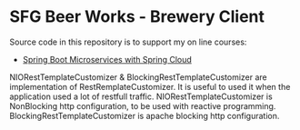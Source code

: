 # SFG Beer Works - Brewery Client

Source code in this repository is to support my on line courses:
* [Spring Boot Microservices with Spring Cloud](https://www.udemy.com/spring-boot-microservices-with-spring-cloud-beginner-to-guru/?couponCode=GIT_HUB2)


NIORestTemplateCustomizer & BlockingRestTemplateCustomizer are implementation of RestRemplateCustomizer. It is useful to used it when the application used a lot of restfull  traffic.
NIORestTemplateCustomizer is NonBlocking http configuration, to be used with reactive programming.
BlockingRestTemplateCustomizer is apache blocking http configuration.